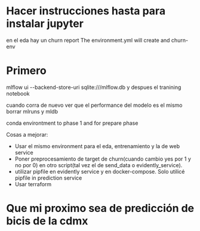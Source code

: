 # Hacer instrucciones hasta para instalar jupyter

en el eda hay un churn report
The environment.yml will create and churn-env

# Primero
mlflow ui --backend-store-uri sqlite:///mlflow.db
y despues el tranining notebook

cuando corra de nuevo ver que el performance del modelo es el mismo
borrar mlruns y mldb

conda environtment to phase 1 and for prepare phase


Cosas a mejorar:
- Usar el mismo environment para el eda, entrenamiento y la de web service
-  Poner preprocesamiento de target de churn(cuando cambio yes por 1 y no por 0) en otro script(tal vez el de send_data o evidently_service).
- utilizar pipfile en evidently service y en docker-compose. Solo utilicé pipfile in prediction service
- Usar terraform

# Que mi proximo sea de predicción de bicis de la cdmx
